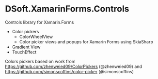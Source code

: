 # DSoft.XamarinForms.Controls
Controls library for Xamarin.Forms

 - Color pickers
   - ColorWheelView
   - Color picker views and popups for Xamarin Forms using SkiaSharp
 - Gradient View
 - TouchEffect

Colors pickers based on work from  https://github.com/zhenweied09/ColorPickers (@zhenweied09)  and https://github.com/simonscoffins/color-picker (@simonscoffins)
